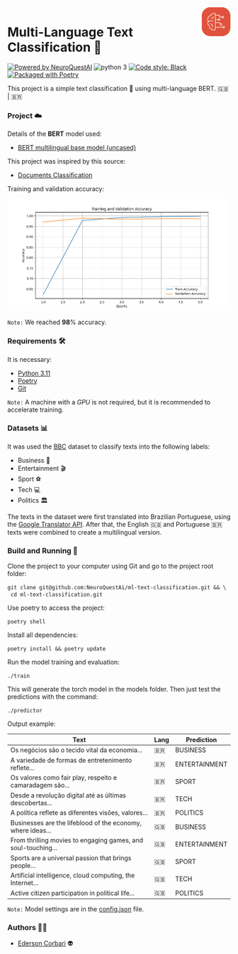 <img src="https://raw.githubusercontent.com/NeuroQuestAi/neuroquestai.github.io/main/brand/logo/neuroquest-orange-logo.png" align="right" width="65" height="65"/>

# Multi-Language Text Classification 🧠

[![Powered by NeuroQuestAI](https://img.shields.io/badge/powered%20by-NeuroQuestAI-orange.svg?style=flat&colorA=E1523D&colorB=007D8A)](
https://neuroquest.ai)
![python 3][python_version]
[![Code style: Black](https://img.shields.io/badge/code%20style-Black-000000.svg)](https://github.com/psf/black)
[![Packaged with Poetry][poetry-badge]](https://python-poetry.org/)

[poetry-badge]: https://img.shields.io/badge/packaging-poetry-cyan.svg
[python_version]: https://img.shields.io/static/v1.svg?label=python&message=3%20&color=blue

This project is a simple text classification 📝 using multi-language BERT. 🇬🇧 | 🇧🇷

### Project ☁️

Details of the **BERT** model used:

- [BERT multilingual base model (uncased)](https://huggingface.co/google-bert/bert-base-multilingual-uncased)

This project was inspired by this source: 

- [Documents Classification](https://www.kaggle.com/code/ouardasakram/documents-classification-using-bert-on-bbc-dataset/notebook)

Training and validation accuracy:

<p align="center">
  <img src="plots/model-acc.png" alt="Model ACC"/>
</p>

`Note:` We reached **98**% accuracy.

### Requirements 🛠️

It is necessary:

- [Python 3.11](https://www.python.org/downloads/release/python-3110/)
- [Poetry](https://python-poetry.org/)
- [Git](https://git-scm.com/)

`Note:` A machine with a *GPU* is not required, but it is recommended to accelerate training.

### Datasets 📊

It was used the [BBC](https://www.kaggle.com/datasets/sainijagjit/bbc-dataset) dataset to classify texts into the following labels:

- Business 💼
- Entertainment 🎬
- Sport ⚽
- Tech 💻
- Politics 🏛️

The texts in the dataset were first translated into Brazilian Portuguese, using the [Google Translator API](https://cloud.google.com/translate/docs/reference/rest).
After that, the English 🇬🇧 and Portuguese 🇧🇷 texts were combined to create a multilingual version.

### Build and Running 🚀

Clone the project to your computer using Git and go to the project root folder:

```shell
git clone git@github.com:NeuroQuestAi/ml-text-classification.git && \
 cd ml-text-classification.git
```

Use poetry to access the project:

```shell
poetry shell
```

Install all dependencies:

```shell
poetry install && poetry update 
```

Run the model training and evaluation:

```shell
./train 
```

This will generate the torch model in the models folder. Then just test the predictions with the command:

```shell
./predictor 
```

Output example:

| Text                                                                | Lang   | Prediction    | 
| ------------------------------------------------------------------- | ------ |---------------|
| Os negócios são o tecido vital da economia...                       | 🇧🇷     | BUSINESS      | 
| A variedade de formas de entretenimento reflete...                  | 🇧🇷     | ENTERTAINMENT |
| Os valores como fair play, respeito e camaradagem são...            | 🇧🇷     | SPORT         |
| Desde a revolução digital até as últimas descobertas...             | 🇧🇷     | TECH          |
| A política reflete as diferentes visões, valores...                 | 🇧🇷     | POLITICS      |
| Businesses are the lifeblood of the economy, where ideas...         | 🇬🇧     | BUSINESS      |
| From thrilling movies to engaging games, and soul-touching...       | 🇬🇧     | ENTERTAINMENT |
| Sports are a universal passion that brings people...                | 🇬🇧     | SPORT         |
| Artificial intelligence, cloud computing, the Internet...           | 🇬🇧     | TECH          |
| Active citizen participation in political life...                   | 🇬🇧     | POLITICS      |

`Note:` Model settings are in the [config.json](./config.json) file.

### Authors 👨‍💻

  * [Ederson Corbari](mailto:e@NeuralQuest.ai) 👽
